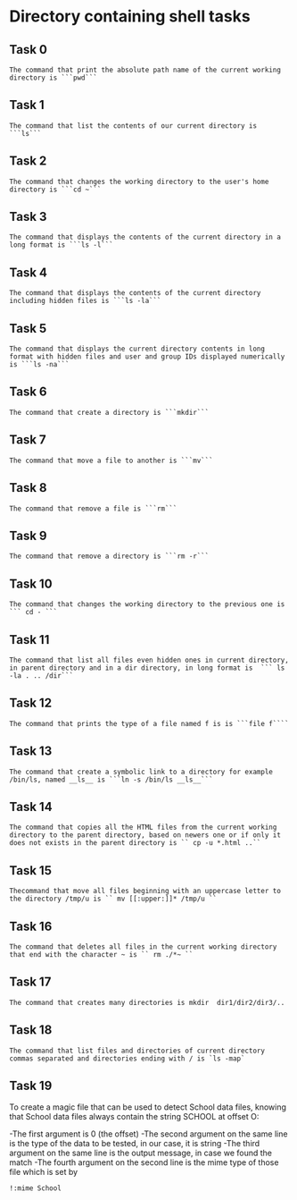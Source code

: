 # Directory containing shell tasks

## Task 0
	The command that print the absolute path name of the current working directory is ```pwd```

## Task 1
	The command that list the contents of our current directory is ```ls```

## Task 2
	The command that changes the working directory to the user's home directory is ```cd ~```

## Task 3
	The command that displays the contents of the current directory in a long format is ```ls -l```

## Task 4
	The command that displays the contents of the current directory including hidden files is ```ls -la```

## Task 5
	The command that displays the current directory contents in long format with hidden files and user and group IDs displayed numerically is ```ls -na```

## Task 6
	The command that create a directory is ```mkdir```

## Task 7
	The command that move a file to another is ```mv```

## Task 8 
	The command that remove a file is ```rm```

## Task 9
	The command that remove a directory is ```rm -r```

## Task 10
	The command that changes the working directory to the previous one is ``` cd - ```

## Task 11
	The command that list all files even hidden ones in current directory, in parent directory and in a dir directory, in long format is  ``` ls -la . .. /dir```

## Task 12
	The command that prints the type of a file named f is is ```file f````

## Task 13
	The command that create a symbolic link to a directory for example /bin/ls, named __ls__ is ```ln -s /bin/ls __ls__```


## Task 14
	The command that copies all the HTML files from the current working directory to the parent directory, based on newers one or if only it does not exists in the parent directory is `` cp -u *.html ..``

## Task 15
	Thecommand that move all files beginning with an uppercase letter to the directory /tmp/u is `` mv [[:upper:]]* /tmp/u ``

## Task 16
	The command that deletes all files in the current working directory that end with the character ~ is `` rm ./*~ ``

## Task 17
	The command that creates many directories is mkdir  dir1/dir2/dir3/..


## Task 18
	The command that list files and directories of current directory commas separated and directories ending with / is `ls -map`


## Task 19


To create a magic file that can be used to detect School data files, knowing that School data files always contain the string SCHOOL at offset O: 

-The first argument is 0 (the offset)
-The second argument on the same line is the type of the data to be tested, in our case, it is string
-The third argument on the same line is the output message, in case we found the match
-The fourth argument on the second line is the mime type of those file which is set by 
```
!:mime School
```


